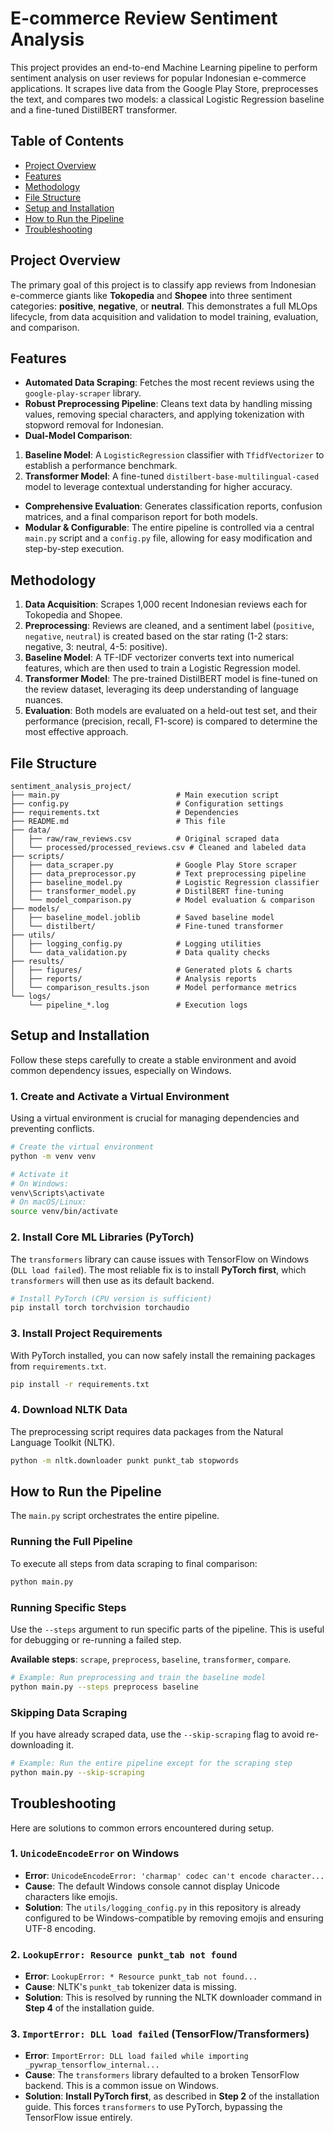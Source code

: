 # E-commerce Review Sentiment Analysis

This project provides an end-to-end Machine Learning pipeline to perform sentiment analysis on user reviews for popular Indonesian e-commerce applications. It scrapes live data from the Google Play Store, preprocesses the text, and compares two models: a classical Logistic Regression baseline and a fine-tuned DistilBERT transformer.

 <!-- It's good practice to add a banner image -->

## Table of Contents

- [Project Overview](#project-overview)
- [Features](#features)
- [Methodology](#methodology)
- [File Structure](#file-structure)
- [Setup and Installation](#setup-and-installation)
- [How to Run the Pipeline](#how-to-run-the-pipeline)
- [Troubleshooting](#troubleshooting)


## Project Overview

The primary goal of this project is to classify app reviews from Indonesian e-commerce giants like **Tokopedia** and **Shopee** into three sentiment categories: **positive**, **negative**, or **neutral**. This demonstrates a full MLOps lifecycle, from data acquisition and validation to model training, evaluation, and comparison.

## Features

- **Automated Data Scraping**: Fetches the most recent reviews using the `google-play-scraper` library.
- **Robust Preprocessing Pipeline**: Cleans text data by handling missing values, removing special characters, and applying tokenization with stopword removal for Indonesian.
- **Dual-Model Comparison**:

1. **Baseline Model**: A `LogisticRegression` classifier with `TfidfVectorizer` to establish a performance benchmark.
2. **Transformer Model**: A fine-tuned `distilbert-base-multilingual-cased` model to leverage contextual understanding for higher accuracy.
- **Comprehensive Evaluation**: Generates classification reports, confusion matrices, and a final comparison report for both models.
- **Modular \& Configurable**: The entire pipeline is controlled via a central `main.py` script and a `config.py` file, allowing for easy modification and step-by-step execution.


## Methodology

1. **Data Acquisition**: Scrapes 1,000 recent Indonesian reviews each for Tokopedia and Shopee.
2. **Preprocessing**: Reviews are cleaned, and a sentiment label (`positive`, `negative`, `neutral`) is created based on the star rating (1-2 stars: negative, 3: neutral, 4-5: positive).
3. **Baseline Model**: A TF-IDF vectorizer converts text into numerical features, which are then used to train a Logistic Regression model.
4. **Transformer Model**: The pre-trained DistilBERT model is fine-tuned on the review dataset, leveraging its deep understanding of language nuances.
5. **Evaluation**: Both models are evaluated on a held-out test set, and their performance (precision, recall, F1-score) is compared to determine the most effective approach.

## File Structure

```
sentiment_analysis_project/
├── main.py                          # Main execution script
├── config.py                        # Configuration settings
├── requirements.txt                 # Dependencies
├── README.md                        # This file
├── data/
│   ├── raw/raw_reviews.csv          # Original scraped data
│   └── processed/processed_reviews.csv # Cleaned and labeled data
├── scripts/
│   ├── data_scraper.py              # Google Play Store scraper
│   ├── data_preprocessor.py         # Text preprocessing pipeline
│   ├── baseline_model.py            # Logistic Regression classifier
│   ├── transformer_model.py         # DistilBERT fine-tuning
│   └── model_comparison.py          # Model evaluation & comparison
├── models/
│   ├── baseline_model.joblib        # Saved baseline model
│   └── distilbert/                  # Fine-tuned transformer
├── utils/
│   ├── logging_config.py            # Logging utilities
│   └── data_validation.py           # Data quality checks
├── results/
│   ├── figures/                     # Generated plots & charts
│   ├── reports/                     # Analysis reports
│   └── comparison_results.json      # Model performance metrics
└── logs/
    └── pipeline_*.log               # Execution logs
```


## Setup and Installation

Follow these steps carefully to create a stable environment and avoid common dependency issues, especially on Windows.

### 1. Create and Activate a Virtual Environment

Using a virtual environment is crucial for managing dependencies and preventing conflicts.

```bash
# Create the virtual environment
python -m venv venv

# Activate it
# On Windows:
venv\Scripts\activate
# On macOS/Linux:
source venv/bin/activate
```


### 2. Install Core ML Libraries (PyTorch)

The `transformers` library can cause issues with TensorFlow on Windows (`DLL load failed`). The most reliable fix is to install **PyTorch first**, which `transformers` will then use as its default backend.

```bash
# Install PyTorch (CPU version is sufficient)
pip install torch torchvision torchaudio
```


### 3. Install Project Requirements

With PyTorch installed, you can now safely install the remaining packages from `requirements.txt`.

```bash
pip install -r requirements.txt
```


### 4. Download NLTK Data

The preprocessing script requires data packages from the Natural Language Toolkit (NLTK).

```bash
python -m nltk.downloader punkt punkt_tab stopwords
```


## How to Run the Pipeline

The `main.py` script orchestrates the entire pipeline.

### Running the Full Pipeline

To execute all steps from data scraping to final comparison:

```bash
python main.py
```


### Running Specific Steps

Use the `--steps` argument to run specific parts of the pipeline. This is useful for debugging or re-running a failed step.

**Available steps**: `scrape`, `preprocess`, `baseline`, `transformer`, `compare`.

```bash
# Example: Run preprocessing and train the baseline model
python main.py --steps preprocess baseline
```


### Skipping Data Scraping

If you have already scraped data, use the `--skip-scraping` flag to avoid re-downloading it.

```bash
# Example: Run the entire pipeline except for the scraping step
python main.py --skip-scraping
```


## Troubleshooting

Here are solutions to common errors encountered during setup.

### 1. `UnicodeEncodeError` on Windows

- **Error**: `UnicodeEncodeError: 'charmap' codec can't encode character...`
- **Cause**: The default Windows console cannot display Unicode characters like emojis.
- **Solution**: The `utils/logging_config.py` in this repository is already configured to be Windows-compatible by removing emojis and ensuring UTF-8 encoding.


### 2. `LookupError: Resource punkt_tab not found`

- **Error**: `LookupError: * Resource punkt_tab not found...`
- **Cause**: NLTK's `punkt_tab` tokenizer data is missing.
- **Solution**: This is resolved by running the NLTK downloader command in **Step 4** of the installation guide.


### 3. `ImportError: DLL load failed` (TensorFlow/Transformers)

- **Error**: `ImportError: DLL load failed while importing _pywrap_tensorflow_internal...`
- **Cause**: The `transformers` library defaulted to a broken TensorFlow backend. This is a common issue on Windows.
- **Solution**: **Install PyTorch first**, as described in **Step 2** of the installation guide. This forces `transformers` to use PyTorch, bypassing the TensorFlow issue entirely.


